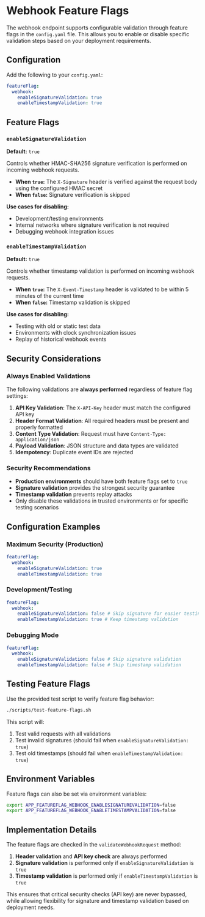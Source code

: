 # Webhook Feature Flags

The webhook endpoint supports configurable validation through feature flags in the `config.yaml` file. This allows you to enable or disable specific validation steps based on your deployment requirements.

## Configuration

Add the following to your `config.yaml`:

```yaml
featureFlag:
  webhook:
    enableSignatureValidation: true
    enableTimestampValidation: true
```

## Feature Flags

### `enableSignatureValidation`

**Default:** `true`

Controls whether HMAC-SHA256 signature verification is performed on incoming webhook requests.

- **When `true`:** The `X-Signature` header is verified against the request body using the configured HMAC secret
- **When `false`:** Signature verification is skipped

**Use cases for disabling:**

- Development/testing environments
- Internal networks where signature verification is not required
- Debugging webhook integration issues

### `enableTimestampValidation`

**Default:** `true`

Controls whether timestamp validation is performed on incoming webhook requests.

- **When `true`:** The `X-Event-Timestamp` header is validated to be within 5 minutes of the current time
- **When `false`:** Timestamp validation is skipped

**Use cases for disabling:**

- Testing with old or static test data
- Environments with clock synchronization issues
- Replay of historical webhook events

## Security Considerations

### Always Enabled Validations

The following validations are **always performed** regardless of feature flag settings:

1. **API Key Validation**: The `X-API-Key` header must match the configured API key
2. **Header Format Validation**: All required headers must be present and properly formatted
3. **Content Type Validation**: Request must have `Content-Type: application/json`
4. **Payload Validation**: JSON structure and data types are validated
5. **Idempotency**: Duplicate event IDs are rejected

### Security Recommendations

- **Production environments** should have both feature flags set to `true`
- **Signature validation** provides the strongest security guarantee
- **Timestamp validation** prevents replay attacks
- Only disable these validations in trusted environments or for specific testing scenarios

## Configuration Examples

### Maximum Security (Production)

```yaml
featureFlag:
  webhook:
    enableSignatureValidation: true
    enableTimestampValidation: true
```

### Development/Testing

```yaml
featureFlag:
  webhook:
    enableSignatureValidation: false # Skip signature for easier testing
    enableTimestampValidation: true # Keep timestamp validation
```

### Debugging Mode

```yaml
featureFlag:
  webhook:
    enableSignatureValidation: false # Skip signature validation
    enableTimestampValidation: false # Skip timestamp validation
```

## Testing Feature Flags

Use the provided test script to verify feature flag behavior:

```bash
./scripts/test-feature-flags.sh
```

This script will:

1. Test valid requests with all validations
2. Test invalid signatures (should fail when `enableSignatureValidation: true`)
3. Test old timestamps (should fail when `enableTimestampValidation: true`)

## Environment Variables

Feature flags can also be set via environment variables:

```bash
export APP_FEATUREFLAG_WEBHOOK_ENABLESIGNATUREVALIDATION=false
export APP_FEATUREFLAG_WEBHOOK_ENABLETIMESTAMPVALIDATION=false
```

## Implementation Details

The feature flags are checked in the `validateWebhookRequest` method:

1. **Header validation** and **API key check** are always performed
2. **Signature validation** is performed only if `enableSignatureValidation` is `true`
3. **Timestamp validation** is performed only if `enableTimestampValidation` is `true`

This ensures that critical security checks (API key) are never bypassed, while allowing flexibility for signature and timestamp validation based on deployment needs.
